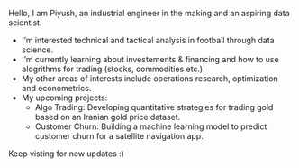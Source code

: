 Hello, I am Piyush, an industrial engineer in the making and an aspiring data scientist. 
- I’m interested technical and tactical analysis in football through data science.  
- I’m currently learning about investements & financing and how to use alogrithms for trading (stocks, commodities etc.).
- My other areas of interests include operations research, optimization and econometrics. 
- My upcoming projects:
  - Algo Trading: Developing quantitative strategies for trading gold based on an Iranian gold price dataset.
  - Customer Churn: Building a machine learning model to predict customer churn for a satellite navigation app.

Keep visting for new updates :) 
<!---
rawat-piyush/rawat-piyush is a ✨ special ✨ repository because its `README.md` (this file) appears on your GitHub profile.
You can click the Preview link to take a look at your changes.
--->
